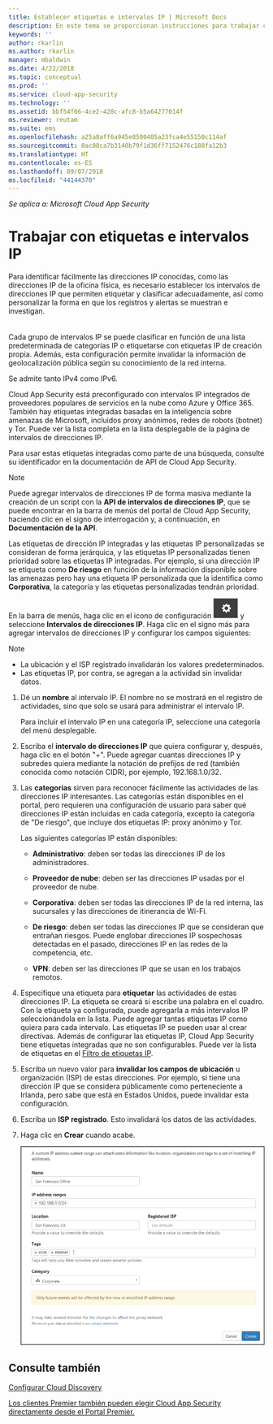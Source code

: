 ```yaml
---
title: Establecer etiquetas e intervalos IP | Microsoft Docs
description: En este tema se proporcionan instrucciones para trabajar con etiquetas IP y categorías IP.
keywords: ''
author: rkarlin
ms.author: rkarlin
manager: mbaldwin
ms.date: 4/22/2018
ms.topic: conceptual
ms.prod: ''
ms.service: cloud-app-security
ms.technology: ''
ms.assetid: bbf54f66-4ce2-428c-afc8-b5a64277014f
ms.reviewer: reutam
ms.suite: ems
ms.openlocfilehash: a25a8aff6a945e8500405a23fca4e55150c114af
ms.sourcegitcommit: 0ac08ca7b3140b79f1d36ff7152476c188fa12b3
ms.translationtype: HT
ms.contentlocale: es-ES
ms.lasthandoff: 09/07/2018
ms.locfileid: "44144370"
---
```

*Se aplica a: Microsoft Cloud App Security*
 
 
#  <a name="IPtagsandRanges"></a> Trabajar con etiquetas e intervalos IP

Para identificar fácilmente las direcciones IP conocidas, como las direcciones IP de la oficina física, es necesario establecer los intervalos de direcciones IP que permiten etiquetar y clasificar adecuadamente, así como personalizar la forma en que los registros y alertas se muestran e investigan. <br></br>  
Cada grupo de intervalos IP se puede clasificar en función de una lista predeterminada de categorías IP o etiquetarse con etiquetas IP de creación propia. Además, esta configuración permite invalidar la información de geolocalización pública según su conocimiento de la red interna.  
  
Se admite tanto IPv4 como IPv6.  
  
Cloud App Security está preconfigurado con intervalos IP integrados de proveedores populares de servicios en la nube como Azure y Office 365. También hay etiquetas integradas basadas en la inteligencia sobre amenazas de Microsoft, incluidos proxy anónimos, redes de robots (botnet) y Tor. Puede ver la lista completa en la lista desplegable de la página de intervalos de direcciones IP.

Para usar estas etiquetas integradas como parte de una búsqueda, consulte su identificador en la documentación de API de Cloud App Security. 

> [!NOTE]
> Puede agregar intervalos de direcciones IP de forma masiva mediante la creación de un script con la **API de intervalos de direcciones IP**, que se puede encontrar en la barra de menús del portal de Cloud App Security, haciendo clic en el signo de interrogación y, a continuación, en **Documentación de la API**.


Las etiquetas de dirección IP integradas y las etiquetas IP personalizadas se consideran de forma jerárquica, y las etiquetas IP personalizadas tienen prioridad sobre las etiquetas IP integradas. Por ejemplo, si una dirección IP se etiqueta como **De riesgo** en función de la información disponible sobre las amenazas pero hay una etiqueta IP personalizada que la identifica como **Corporativa**, la categoría y las etiquetas personalizadas tendrán prioridad.

En la barra de menús, haga clic en el icono de configuración ![icono de configuración](./media/settings-icon.png "icono de configuración") y seleccione **Intervalos de direcciones IP**. Haga clic en el signo más para agregar intervalos de direcciones IP y configurar los campos siguientes:  
  
> [!NOTE]  
> - La ubicación y el ISP registrado invalidarán los valores predeterminados.   
> - Las etiquetas IP, por contra, se agregan a la actividad sin invalidar datos.  
  
1.  Dé un **nombre** al intervalo IP. El nombre no se mostrará en el registro de actividades, sino que solo se usará para administrar el intervalo IP.  
  
     Para incluir el intervalo IP en una categoría IP, seleccione una categoría del menú desplegable.  
  
2.  Escriba el **intervalo de direcciones IP** que quiera configurar y, después, haga clic en el botón "+". Puede agregar cuantas direcciones IP y subredes quiera mediante la notación de prefijos de red (también conocida como notación CIDR), por ejemplo, 192.168.1.0/32.  
  
3.  Las **categorías** sirven para reconocer fácilmente las actividades de las direcciones IP interesantes. Las categorías están disponibles en el portal, pero requieren una configuración de usuario para saber qué direcciones IP están incluidas en cada categoría, excepto la categoría de "De riesgo", que incluye dos etiquetas IP: proxy anónimo y Tor.  
  
     Las siguientes categorías IP están disponibles:  
  
    -   **Administrativo**: deben ser todas las direcciones IP de los administradores.  
  
    -  **Proveedor de nube**: deben ser las direcciones IP usadas por el proveedor de nube.
  
    -   **Corporativa**: deben ser todas las direcciones IP de la red interna, las sucursales y las direcciones de itinerancia de Wi-Fi.  
  
    -   **De riesgo**: deben ser todas las direcciones IP que se consideran que entrañan riesgos. Puede englobar direcciones IP sospechosas detectadas en el pasado, direcciones IP en las redes de la competencia, etc.  
  
    -   **VPN**: deben ser las direcciones IP que se usan en los trabajos remotos.  
4.  Especifique una etiqueta para **etiquetar** las actividades de estas direcciones IP. La etiqueta se creará si escribe una palabra en el cuadro. Con la etiqueta ya configurada, puede agregarla a más intervalos IP seleccionándola en la lista. Puede agregar tantas etiquetas IP como quiera para cada intervalo. Las etiquetas IP se pueden usar al crear directivas.  Además de configurar las etiquetas IP, Cloud App Security tiene etiquetas integradas que no son configurables. Puede ver la lista de etiquetas en el [Filtro de etiquetas IP](activity-filters.md).  
  
5.  Escriba un nuevo valor para **invalidar los campos de ubicación** u organización (ISP) de estas direcciones. Por ejemplo, si tiene una dirección IP que se considera públicamente como perteneciente a Irlanda, pero sabe que está en Estados Unidos, puede invalidar esta configuración.  
  
6.  Escriba un **ISP registrado**. Esto invalidará los datos de las actividades.  
 
7.   Haga clic en **Crear** cuando acabe.  
  
     ![nuevo intervalo de direcciones IP](./media/newipaddress-range.png "nuevo intervalo de direcciones IP")  
  
  
    
## <a name="see-also"></a>Consulte también  
[Configurar Cloud Discovery](set-up-cloud-discovery.md)   

[Los clientes Premier también pueden elegir Cloud App Security directamente desde el Portal Premier.](https://premier.microsoft.com/)  
  
  